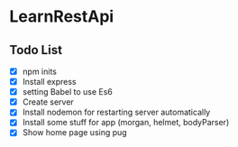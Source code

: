 # LearnRestApi

## Todo List

- [x] npm inits
- [x] Install express
- [x] setting Babel to use Es6
- [x] Create server
- [x] Install nodemon for restarting server automatically
- [x] Install some stuff for app (morgan, helmet, bodyParser)
- [x] Show home page using pug
